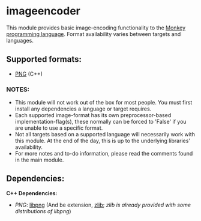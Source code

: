 # imageencoder
This module provides basic image-encoding functionality to the [Monkey programming language](https://github.com/blitz-research/monkey). Format availability varies between targets and languages.

## **Supported formats:**
* [PNG](http://en.wikipedia.org/wiki/Portable_Network_Graphics) (C++)

### **NOTES:**
* This module will not work out of the box for most people. You must first install any dependencies a language or target requires.
* Each supported image-format has its own preprocessor-based implementation-flag(s), these normally can be forced to 'False' if you are unable to use a specific format.
* Not all targets based on a supported language will necessarily work with this module. At the end of the day, this is up to the underlying libraries' availability.
* For more notes and to-do information, please read the comments found in the main module.

## Dependencies:
**C++ Dependencies:**
* *PNG*: [libpng](http://www.libpng.org/pub/png/libpng.html) (And be extension, [zlib](http://www.zlib.net); *zlib is already provided with some distributions of libpng*)